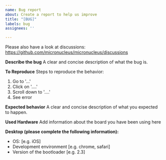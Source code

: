 ```yaml
---
name: Bug report
about: Create a report to help us improve
title: "[BUG]"
labels: bug
assignees: ''

---
```


Please also have a look at discussions: https://github.com/micronucleus/micronucleus/discussions

**Describe the bug**
A clear and concise description of what the bug is.

**To Reproduce**
Steps to reproduce the behavior:
1. Go to '...'
2. Click on '....'
3. Scroll down to '....'
4. See error

**Expected behavior**
A clear and concise description of what you expected to happen.

**Used Hardware**
Add information about the board you have been using here

**Desktop (please complete the following information):**
 - OS: [e.g. iOS]
 - Development environment [e.g. chrome, safari]
 - Version of the bootloader [e.g. 2.3]
